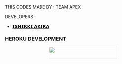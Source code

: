 THIS CODES MADE BY : TEAM APEX 

DEVELOPERS :
- [𝗜𝗦𝗛𝗜𝗞𝗞𝗜 𝗔𝗞𝗜𝗥𝗔](https://t.me/AKIRA_ISHIKKI)  


### HEROKU DEVELOPMENT 
<p align="center"><a href="https://dashboard.heroku.com/new?template=https://github.com/Apex-Society/String-Session"> <img src="https://img.shields.io/badge/Deploy%20On%20Heroku-black?style=for-the-badge&logo=heroku" width="220" height="38.45"/></a></p>
